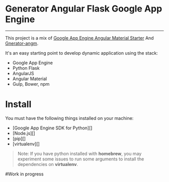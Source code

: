 # Generator Angular Flask Google App Engine
---

This project is a mix of  [Google App Engine Angular Material Starter](https://github.com/madvas/gae-angular-material-starter)
And [Gnerator-angm](https://github.com/newaeonweb/generator-angm).

It's an easy starting point to develop dynamic application using the stack:

* Google App Engine
* Python Flask
* AngularJS
* Angular Material
* Gulp, Bower, npm

# Install

You must have the following things installed on your machine:
* [Google App Engine SDK for Python][]
* [Node.js][]
* [pip][]
* [virtualenv][]

> Note: If you have python installed with **homebrew**, you may experiment some issues to run some arguments
to install the dependencies on **virtualenv**.

#Work in progress






